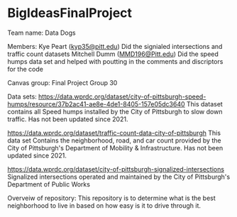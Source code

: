# BigIdeasFinalProject
Team name:
Data Dogs

Members: 
Kye Peart (kyp35@pitt.edu)
  Did the signialed intersections and traffic count datasets
Mitchell Dumm (MMD196@Pitt.edu)
  Did the speed humps data set and helped with poutting in the comments and discriptors for the code

Canvas group:
Final Project Group 30

Data sets:
https://data.wprdc.org/dataset/city-of-pittsburgh-speed-humps/resource/37b2ac41-ae8e-4de1-8405-157e05dc3640
This dataset contains all Speed humps installed by the City of Pittsburgh to slow down traffic. Has not been updated since 2021.

https://data.wprdc.org/dataset/traffic-count-data-city-of-pittsburgh
This data set Contains the neighborhood, road, and car count provided by the City of Pittsburgh's Department of Mobility & Infrastructure. Has not been updated since 2021. 

https://data.wprdc.org/dataset/city-of-pittsburgh-signalized-intersections
Signalized intersections operated and maintained by the City of Pittsburgh's Department of Public Works

Overveiw of repository:
This repository is to determine what is the best neighborhood to live in based on how easy is it to drive through it. 
